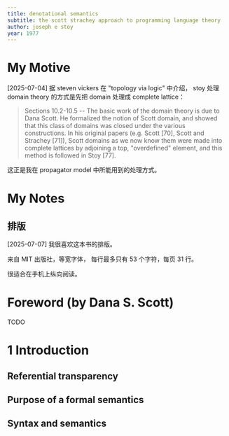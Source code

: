 ```yaml
---
title: denotational semantics
subtitle: the scott strachey approach to programming language theory
author: joseph e stoy
year: 1977
---
```


# My Motive

[2025-07-04] 据 steven vickers 在 "topology via logic" 中介绍，
stoy 处理 domain theory 的方式是先把 domain 处理成 complete lattice：

> Sections 10.2-10.5 -- The basic work of the domain theory is due to
> Dana Scott. He formalized the notion of Scott domain, and showed
> that this class of domains was closed under the various
> constructions. In his original papers (e.g. Scott [70], Scott and
> Strachey [71]), Scott domains as we now know them were made into
> complete lattices by adjoining a top, "overdefined" element, and
> this method is followed in Stoy [77].

这正是我在 propagator model 中所能用到的处理方式。

# My Notes

## 排版

[2025-07-07] 我很喜欢这本书的排版。

来自 MIT 出版社，等宽字体，
每行最多只有 53 个字符，每页 31 行。

很适合在手机上纵向阅读。

# Foreword (by Dana S. Scott)

TODO

# 1 Introduction

## Referential transparency
## Purpose of a formal semantics
## Syntax and semantics
